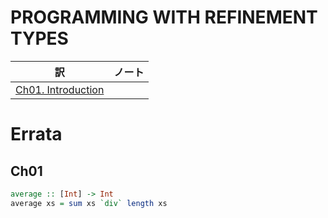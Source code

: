 # PROGRAMMING WITH REFINEMENT TYPES

訳 | ノート
--- | ---
[Ch01. Introduction](/haskell/LiquidHaskell/programming_with_refinement_types/ch01.md) | 


# Errata

## Ch01

```haskell
average :: [Int] -> Int
average xs = sum xs `div` length xs
```
